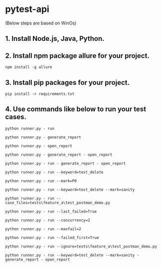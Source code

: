 # pytest-api

(Below steps are based on WinOs)

## 1. Install Node.js, Java, Python.

## 2. Install npm package allure for your project.

```commandline
npm install -g allure
```

## 3. Install pip packages for your project.

```commandline
pip install -r requirements.txt
```

## 4. Use commands like below to run your test cases.

```commandline
python runner.py - run

python runner.py - generate_report

python runner.py - open_report

python runner.py - generate_report - open_report

python runner.py - run - generate_report - open_report

python runner.py - run --keyword=test_delete

python runner.py - run --mark=P0

python runner.py - run --keyword=test_delete --mark=sanity

python runner.py - run --case_files=tests\feature_a\test_postman_demo.py

python runner.py - run --last_failed=True

python runner.py - run --concurrency=2

python runner.py - run --maxfail=2

python runner.py - run --failed_first=True

python runner.py - run --ignore=tests\feature_a\test_postman_demo.py

python runner.py - run --keyword=test_delete --mark=sanity - generate_report - open_report
```